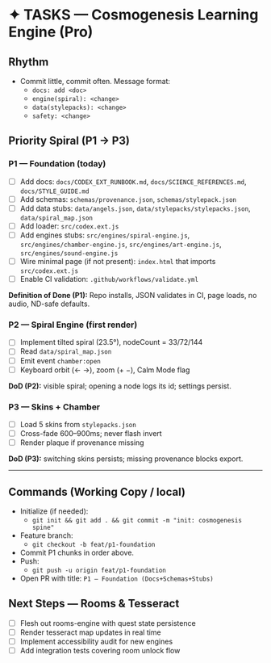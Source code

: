# ✦ TASKS — Cosmogenesis Learning Engine (Pro)

## Rhythm
- Commit little, commit often. Message format:
  - `docs: add <doc>`
  - `engine(spiral): <change>`
  - `data(stylepacks): <change>`
  - `safety: <change>`

## Priority Spiral (P1 → P3)

### P1 — Foundation (today)
- [ ] Add docs: `docs/CODEX_EXT_RUNBOOK.md`, `docs/SCIENCE_REFERENCES.md`, `docs/STYLE_GUIDE.md`
- [ ] Add schemas: `schemas/provenance.json`, `schemas/stylepack.json`
- [ ] Add data stubs: `data/angels.json`, `data/stylepacks/stylepacks.json`, `data/spiral_map.json`
- [ ] Add loader: `src/codex.ext.js`
- [ ] Add engines stubs: `src/engines/spiral-engine.js`, `src/engines/chamber-engine.js`, `src/engines/art-engine.js`, `src/engines/sound-engine.js`
- [ ] Wire minimal page (if not present): `index.html` that imports `src/codex.ext.js`
- [ ] Enable CI validation: `.github/workflows/validate.yml`

**Definition of Done (P1):** Repo installs, JSON validates in CI, page loads, no audio, ND-safe defaults.

### P2 — Spiral Engine (first render)
- [ ] Implement tilted spiral (23.5°), nodeCount = 33/72/144
- [ ] Read `data/spiral_map.json`
- [ ] Emit event `chamber:open`
- [ ] Keyboard orbit (← →), zoom (+ −), Calm Mode flag

**DoD (P2):** visible spiral; opening a node logs its id; settings persist.

### P3 — Skins + Chamber
- [ ] Load 5 skins from `stylepacks.json`
- [ ] Cross-fade 600–900ms; never flash invert
- [ ] Render plaque if provenance missing

**DoD (P3):** switching skins persists; missing provenance blocks export.

---

## Commands (Working Copy / local)
- Initialize (if needed):
  - `git init && git add . && git commit -m "init: cosmogenesis spine"`
- Feature branch:
  - `git checkout -b feat/p1-foundation`
- Commit P1 chunks in order above.
- Push:
  - `git push -u origin feat/p1-foundation`
- Open PR with title: `P1 — Foundation (Docs+Schemas+Stubs)`

## Next Steps — Rooms & Tesseract
- [ ] Flesh out rooms-engine with quest state persistence
- [ ] Render tesseract map updates in real time
- [ ] Implement accessibility audit for new engines
- [ ] Add integration tests covering room unlock flow
